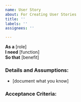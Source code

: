 ```yaml
---
name: User Story
about: For Creating User Stories
title: ''
labels: ''
assignees: ''

---
```


**As a** [role]  
**I need** [function]  
**So that** [benefit]  

### Details and Assumptions:
* [document what you know]

### Acceptance Criteria:
